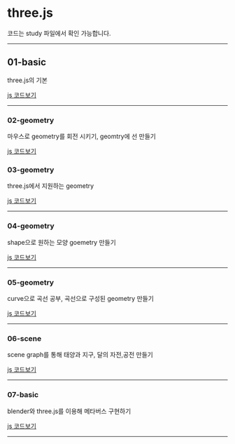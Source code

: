 # three.js

코드는 study 파일에서 확인 가능합니다.

****

## 01-basic

three.js의 기본

[js 코드보기](https://github.com/kimminse3380/ms_three.js/blob/master/study/01-basic.js)

****

### 02-geometry

마우스로 geometry를 회전 시키기, geomtry에 선 만들기

[js 코드보기](https://github.com/kimminse3380/ms_three.js/blob/master/study/02-geometry.js)

### 03-geometry

three.js에서 지원하는 geometry

[js 코드보기](https://github.com/kimminse3380/ms_three.js/blob/master/study/03-geometry.js)

****

### 04-geometry

shape으로 원하는 모양 goemetry 만들기

[js 코드보기](https://github.com/kimminse3380/ms_three.js/blob/master/study/04-geometry.js)

****

### 05-geometry

curve으로 곡선 공부, 곡선으로 구성된 geometry 만들기

[js 코드보기](https://github.com/kimminse3380/ms_three.js/blob/master/study/05-geometry.js)

****

### 06-scene

scene graph를 통해 태양과 지구, 달의 자전,공전 만들기

[js 코드보기](https://github.com/kimminse3380/three.js/blob/master/study/06-scene.js)

****

### 07-basic

blender와 three.js를 이용해 메타버스 구현하기

[js 코드보기](https://github.com/kimminse3380/three.js/blob/master/study/07-basic.js)

****
